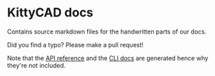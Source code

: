# KittyCAD docs

Contains source markdown files for the handwritten parts of our docs.

Did you find a typo? Please make a pull request!

Note that the [API reference](https://kittycad.io/docs/api) and the [CLI docs](https://kittycad.io/docs/cli/manual) are generated hence why they're not included.
